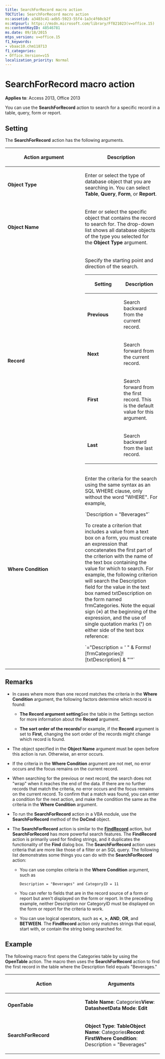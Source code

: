 ```yaml
---
title: SearchForRecord macro action
TOCTitle: SearchForRecord macro action
ms:assetid: a3483c41-adb5-5923-55f4-1a3c4f60cb2f
ms:mtpsurl: https://msdn.microsoft.com/library/Ff821023(v=office.15)
ms:contentKeyID: 48546781
ms.date: 09/18/2015
mtps_version: v=office.15
f1_keywords:
- vbaac10.chm118713
f1_categories:
- Office.Version=v15
localization_priority: Normal
---
```


# SearchForRecord macro action


**Applies to**: Access 2013, Office 2013

You can use the **SearchForRecord** action to search for a specific record in a table, query, form or report.

## Setting

The **SearchForRecord** action has the following arguments.

<table>
<colgroup>
<col style="width: 50%" />
<col style="width: 50%" />
</colgroup>
<thead>
<tr class="header">
<th><p>Action argument</p></th>
<th><p>Description</p></th>
</tr>
</thead>
<tbody>
<tr class="odd">
<td><p><strong>Object Type</strong></p></td>
<td><p>Enter or select the type of database object that you are searching in. You can select <strong>Table</strong>, <strong>Query</strong>, <strong>Form</strong>, or <strong>Report</strong>.</p></td>
</tr>
<tr class="even">
<td><p><strong>Object Name</strong></p></td>
<td><p>Enter or select the specific object that contains the record to search for. The drop-down list shows all database objects of the type you selected for the <strong>Object Type</strong> argument.</p></td>
</tr>
<tr class="odd">
<td><p><strong>Record</strong></p></td>
<td><p>Specify the starting point and direction of the search.</p>
<div class="tableSection">
<table>
<colgroup>
<col style="width: 50%" />
<col style="width: 50%" />
</colgroup>
<thead>
<tr class="header">
<th><p>Setting</p></th>
<th><p>Description</p></th>
</tr>
</thead>
<tbody>
<tr class="odd">
<td><p><strong>Previous</strong></p></td>
<td><p>Search backward from the current record.</p></td>
</tr>
<tr class="even">
<td><p><strong>Next</strong></p></td>
<td><p>Search forward from the current record.</p></td>
</tr>
<tr class="odd">
<td><p><strong>First</strong></p></td>
<td><p>Search forward from the first record. This is the default value for this argument.</p></td>
</tr>
<tr class="even">
<td><p><strong>Last</strong></p></td>
<td><p>Search backward from the last record.</p></td>
</tr>
</tbody>
</table>

</div></td>
</tr>
<tr class="even">
<td><p><strong>Where Condition</strong></p></td>
<td><p>Enter the criteria for the search using the same syntax as an SQL WHERE clause, only without the word &quot;WHERE&quot;. For example,</p>
<p>`Description = "Beverages"`</p>
<p>To create a criterion that includes a value from a text box on a form, you must create an expression that concatenates the first part of the criterion with the name of the text box containing the value for which to search. For example, the following criterion will search the Description field for the value in the text box named txtDescription on the form named frmCategories. Note the equal sign (<strong>=</strong>) at the beginning of the expression, and the use of single quotation marks (<strong>'</strong>) on either side of the text box reference:</p>
<p>`="Description = ' " & Forms![frmCategories]![txtDescription] & "'"`</p></td>
</tr>
</tbody>
</table>


## Remarks

- In cases where more than one record matches the criteria in the **Where Condition** argument, the following factors determine which record is found:
    
  - **The Record argument setting**See the table in the Settings section for more information about the **Record** argument.
    
  - **The sort order of the records**For example, if the **Record** argument is set to **First**, changing the sort order of the records might change which record is found.

- The object specified in the **Object Name** argument must be open before this action is run. Otherwise, an error occurs.

- If the criteria in the **Where Condition** argument are not met, no error occurs and the focus remains on the current record.

- When searching for the previous or next record, the search does not "wrap" when it reaches the end of the data. If there are no further records that match the criteria, no error occurs and the focus remains on the current record. To confirm that a match was found, you can enter a condition for the next action, and make the condition the same as the criteria in the **Where Condition** argument.

- To run the **SearchForRecord** action in a VBA module, use the **SearchForRecord** method of the **DoCmd** object.

- The **SearchForRecord** action is similar to the **[FindRecord](findrecord-macro-action.md)** action, but **SearchForRecord** has more powerful search features. The **FindRecord** action is primarily used for finding strings, and it duplicates the functionality of the **Find** dialog box. The **SearchForRecord** action uses criteria that are more like those of a filter or an SQL query. The following list demonstrates some things you can do with the **SearchForRecord** action:
    
  - You can use complex criteria in the **Where Condition** argument, such as
        
    `Description = "Beverages" and CategoryID = 11`
    
  - You can refer to fields that are in the record source of a form or report but aren't displayed on the form or report. In the preceding example, neither Description nor CategoryID must be displayed on the form or report for the criteria to work.
    
  - You can use logical operators, such as **\<**, **\>**, **AND**, **OR**, and **BETWEEN**. The **FindRecord** action only matches strings that equal, start with, or contain the string being searched for.

## Example

The following macro first opens the Categories table by using the **OpenTable** action. The macro then uses the **SearchForRecord** action to find the first record in the table where the Description field equals "Beverages."

<table>
<colgroup>
<col style="width: 50%" />
<col style="width: 50%" />
</colgroup>
<thead>
<tr class="header">
<th><p>Action</p></th>
<th><p>Arguments</p></th>
</tr>
</thead>
<tbody>
<tr class="odd">
<td><p><strong>OpenTable</strong></p></td>
<td><p><strong>Table Name</strong>: Categories<strong>View</strong>: <strong>DatasheetData Mode</strong>: <strong>Edit</strong></p></td>
</tr>
<tr class="even">
<td><p><strong>SearchForRecord</strong></p></td>
<td><p><strong>Object Type</strong>: <strong>TableObject Name</strong>: Categories<strong>Record</strong>: <strong>FirstWhere Condition</strong>: Description = &quot;Beverages&quot;</p></td>
</tr>
</tbody>
</table>


